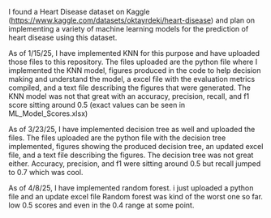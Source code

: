 I found a Heart Disease dataset on Kaggle (https://www.kaggle.com/datasets/oktayrdeki/heart-disease) and plan on implementing a variety of machine learning models for the prediction of heart disease using this dataset.

As of 1/15/25, I have implemented KNN for this purpose and have uploaded those files to this repository. 
The files uploaded are 
  the python file where I implemented the KNN model, 
  figures produced in the code to help decision making and understand the model,
  a excel file with the evaluation metrics compiled,
  and a text file describing the figures that were generated.
The KNN model was not that great with an accuracy, precision, recall, and f1 score sitting around 0.5 (exact values can be seen in ML_Model_Scores.xlsx)

As of 3/23/25, I have implemented decision tree as well and uploaded the files.
The files uploaded are
  the python file with the decision tree implemented, 
  figures showing the produced decision tree, 
  an updated excel file, 
  and a text file describing the figures.
The decision tree was not great either. Accuracy, precision, and f1 were sitting around 0.5 but recall jumped to 0.7 which was cool.

As of 4/8/25, I have implemented random forest.
i just uploaded a
  python file and an update excel file
Random forest was kind of the worst one so far. low 0.5 scores and even in the 0.4 range at some point.
